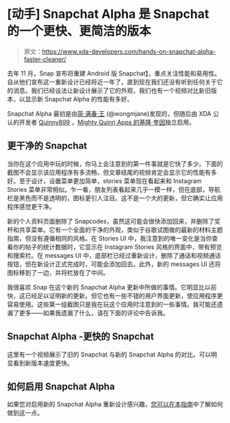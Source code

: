 # [动手] Snapchat Alpha 是 Snapchat 的一个更快、更简洁的版本

> 原文：<https://www.xda-developers.com/hands-on-snapchat-alpha-faster-cleaner/>

去年 11 月，Snap 宣布将重建 Android 版 Snapchat】，重点关注性能和易用性。自从他们宣布这一重新设计已经将近一年了，直到现在我们还没有听到任何关于它的消息。我们已经设法让新设计展示了它的外观，我们也有一个视频对比新旧版本，以显示新 Snapchat Alpha 的性能有多好。

Snapchat Alpha 最初是由[简·满春·王](https://twitter.com/wongmjane/status/1030293566856339456) (@wongmjane)发现的，但随后由 XDA 公认的开发者 [Quinny899](https://forum.xda-developers.com/member.php?u=3563640) ，[Mighty Quinn Apps 的基隆·奎因](https://kieronquinn.co.uk/)独立启用。

## 更干净的 Snapchat

当你在这个应用中玩的时候，你马上会注意到的第一件事就是它快了多少。下面的截图不会显示该应用程序有多流畅，但文章结尾的视频肯定会显示它的性能有多好。至于设计，设置菜单更加简单，stories 菜单现在看起来和 Instagram Stories 菜单非常相似。乍一看，朋友列表看起来几乎一模一样，但在底部，导航栏是黑色而不是透明的，图标更引人注目。这不是一个大的更新，但它确实让应用程序感觉更干净。

新的个人资料页面删除了 Snapcodes，虽然这可能会很快添加回来，并删除了奖杯和共享菜单。它有一个全面的干净的外观，类似于谷歌试图做的最新的材料主题指南，但没有遵循相同的风格。在 Stories UI 中，我注意到的唯一变化是当你查看你的帖子的统计数据时，它显示在 Instagram Stories 风格的界面中，带有预览和搜索栏。在 messages UI 中，底部栏已经过重新设计，删除了通话和视频通话按钮，但在新设计正式完成时，可能会添加回去。此外，新的 messages UI 还将图标移到了一边，并将栏放在了中间。

我很喜欢 Snap 在这个新的 Snapchat Alpha 更新中所做的事情。它明显比以前快，这已经足以证明新的更新。但它也有一些不错的用户界面更新，使应用程序更容易使用。这些第一组截图只是我在玩这个应用时注意到的一些事情。我可能还遗漏了更多——如果我遗漏了什么，请在下面的评论中告诉我。

## Snapchat Alpha -更快的 Snapchat

这里有一个视频展示了旧的 Snapchat 与新的 Snapchat Alpha 的对比。可以明显看到新版本速度更快。

## 如何启用 Snapchat Alpha

如果您对启用新的 Snapchat Alpha 重新设计感兴趣，[您可以在本指南](https://www.xda-developers.com/enable-snapchat-alpha-faster)中了解如何做到这一点。